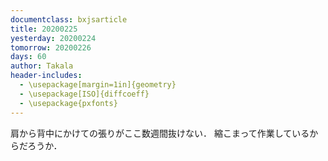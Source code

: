 ```yaml
---
documentclass: bxjsarticle
title: 20200225
yesterday: 20200224
tomorrow: 20200226
days: 60
author: Takala
header-includes:
  - \usepackage[margin=1in]{geometry}
  - \usepackage[ISO]{diffcoeff}
  - \usepackage{pxfonts}
---
```



肩から背中にかけての張りがここ数週間抜けない．
縮こまって作業しているからだろうか．

